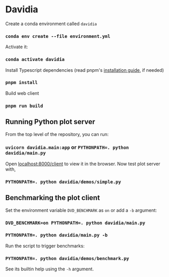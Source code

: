# Davidia

Create a conda environment called `davidia`

### `conda env create --file environment.yml`

Activate it:

### `conda activate davidia`

Install Typescript dependencies (read pnpm's [installation guide](https://pnpm.io/installation), if needed)

### `pnpm install`

Build web client

### `pnpm run build`

## Running Python plot server

From the top level of the repository, you can run:

### `uvicorn davidia.main:app` or `PYTHONPATH=. python davidia/main.py`

Open [localhost:8000/client](http://localhost:8000/client) to view it in the browser. Now test plot server with,

### `PYTHONPATH=. python davidia/demos/simple.py`

## Benchmarking the plot client

Set the environment variable `DVD_BENCHMARK` as `on` or add a `-b` argument:

### `DVD_BENCHMARK=on PYTHONPATH=. python davidia/main.py`
### `PYTHONPATH=. python davidia/main.py -b`

Run the script to trigger benchmarks:

### `PYTHONPATH=. python davidia/demos/benchmark.py`

See its builtin help using the `-h` argument.

